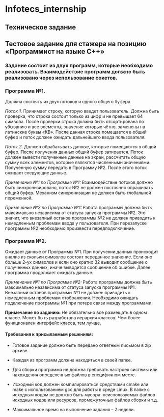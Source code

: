 # Infotecs_internship

## Техническое задание

## Тестовое задание для стажера на позицию «Программист на языке C++»

### Задание состоит из двух программ, которые необходимо реализовать. Взаимодействие программ должно быть реализовано через использование сокетов.

### Программа №1. 

Должна состоять из двух потоков и одного общего буфера. 

_Поток 1._  Принимает строку, которую введет пользователь. Должна быть проверка, что строка состоит только из цифр и не превышает 64 символа.
После проверки строка должна быть отсортирована по убыванию и все элементы, значение которых чётно, заменены на латинские буквы «КВ».
После данная строка помещается в общий буфер и поток должен ожидать дальнейшего ввода пользователя.

_Поток 2._ Должен обрабатывать данные, которые помещаются в общий буфер. После получения данных общий буфер затирается. 
Поток должен вывести полученные данные на экран, рассчитать  общую  сумму всех  элементов, которые являются численными значениями. 
Полученную сумму передать в Программу №2. После этого поток ожидает следующие данные.

_Примечание №1 по Программе №1:_ Взаимодействие потоков должно быть синхронизировано,  поток №2  не должен постоянно опрашивать общий буфер.
Механизм синхронизации не должен быть глобальной переменной.

_Примечание №2 по Программе №1:_ Работа программы должна быть максимально независима от статуса запуска программы №2.
Это значит, что внезапный останов программы №2 не должен приводить к немедленным проблемам ввода у пользователя.
При перезапуске программы №2 необходимо произвести передподключение.


### Программа №2. 

Ожидает данные от  Программы №1. При получении  данных происходит анализ из скольки символов состоит  переданное значение.
Если оно больше 2-ух символов и если оно кратно 32 выводит сообщение о полученных данных, иначе выводится сообщение об ошибке.
Далее программа продолжает ожидать данные.

_Примечание №1 по Программе №2:_ Работа программы должна быть максимально независима от статуса запуска программы №1.
Внезапный останов программы №1 не должен приводить к немедленным проблемам отображения.
Необходимо ожидать подключение программы №1 при потере связи между программами.

**Примечание по заданию:** Не обязательно все размещать в одном классе.
Может быть разработана иерархия классов. Чем более функционален интерфейс класса, тем лучше.


#### Требования к присылаемым решениям:

 - Готовое задание должно быть передано ответным письмом в zip архиве.

 - Каждая из программ должна находиться в своей папке. 

 - Для сборки программа не должна требовать настроек системы или нахождения определенных файлов в специфичном месте. 
 
 - Исходный код должен компилироваться средствами cmake или make с использованием gcc для работы в среде Linux. В папке с исходным кодом не должно быть мусора: неиспользуемых файлов исходных кодов или ресурсов, промежуточных файлов сборки и т.д.
 
 - Максимальное время на выполнение задания –  2 недели.

